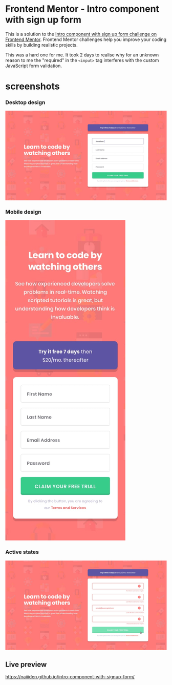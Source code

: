 # Frontend Mentor - Intro component with sign up form

This is a solution to the [Intro component with sign up form challenge on Frontend Mentor](https://www.frontendmentor.io/challenges/intro-component-with-signup-form-5cf91bd49edda32581d28fd1). Frontend Mentor challenges help you improve your coding skills by building realistic projects.<br/>

This was a hard one for me. It took 2 days to realise why for an unknown reason to me the "required" in the `<input>` tag interferes with the custom JavaScript form validation.

# screenshots
### Desktop design
![desktop](/design/desktop-design.jpg)

### Mobile design
![mobile](/design/mobile-design.jpg)

### Active states
![active](/design/active-states.jpg)

## Live preview
https://naiiiden.github.io/intro-component-with-signup-form/
